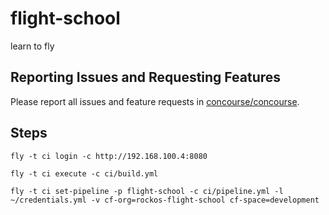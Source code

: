 # flight-school
learn to fly

## Reporting Issues and Requesting Features

Please report all issues and feature requests in [concourse/concourse](https://github.com/concourse/concourse/issues).

## Steps

```
fly -t ci login -c http://192.168.100.4:8080
```

```
fly -t ci execute -c ci/build.yml
```

```
fly -t ci set-pipeline -p flight-school -c ci/pipeline.yml -l ~/credentials.yml -v cf-org=rockos-flight-school cf-space=development
```